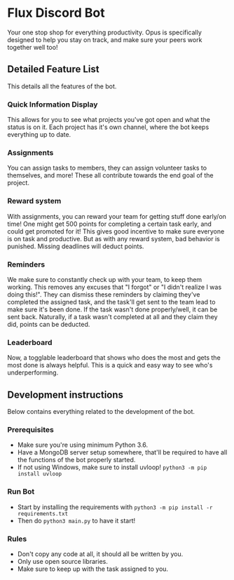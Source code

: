 # Flux Discord Bot

Your one stop shop for everything productivity. Opus is specifically designed to help you stay on track, and make sure your peers work together well too!



## Detailed Feature List 

This details all the features of the bot. 


### Quick Information Display

This allows for you to see what projects you've got open and what the status is on it.
Each project has it's own channel, where the bot keeps everything up to date.

### Assignments 

You can assign tasks to members, they can assign volunteer tasks to themselves, and more! These all contribute towards the end goal of the project.

### Reward system

With assignments, you can reward your team for getting stuff done early/on time! One might get 500 points for completing a certain task early, and could get promoted for it!
This gives good incentive to make sure everyone is on task and productive. But as with any reward system, bad behavior is punished. Missing deadlines will deduct points.

### Reminders

We make sure to constantly check up with your team, to keep them working. This removes any excuses that "I forgot" or "I didn't realize I was doing this!".
They can dismiss these reminders by claiming they've completed the assigned task, and the task'll get sent to the team lead to make sure it's been done.
If the task wasn't done properly/well, it can be sent back. Naturally, if a task wasn't completed at all and they claim they did, points can be deducted.

### Leaderboard

Now, a togglable leaderboard that shows who does the most and gets the most done is always helpful. This is a quick and easy way to see who's underperforming.



## Development instructions

Below contains everything related to the development of the bot.


### Prerequisites

- Make sure you're using minimum Python 3.6.
- Have a MongoDB server setup somewhere, that'll be required to have all the functions of the bot properly started.
- If not using Windows, make sure to install uvloop! `python3 -m pip install uvloop`

### Run Bot

- Start by installing the requirements with `python3 -m pip install -r requirements.txt`
- Then do `python3 main.py` to have it start!

### Rules

- Don't copy any code at all, it should all be written by you.
- Only use open source libraries.
- Make sure to keep up with the task assigned to you.
